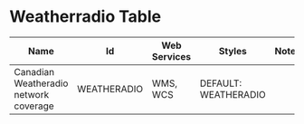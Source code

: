 # Weatherradio Table

Name                                  | Id          | Web Services | Styles               | Notes
--------------------------------------|-------------|--------------|----------------------|------
Canadian Weatheradio network coverage | WEATHERADIO | WMS, WCS     | DEFAULT: WEATHERADIO |      

